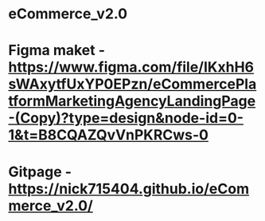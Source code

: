 # eCommerce_v2.0
# Figma maket - https://www.figma.com/file/IKxhH6sWAxytfUxYP0EPzn/eCommercePlatformMarketingAgencyLandingPage-(Copy)?type=design&node-id=0-1&t=B8CQAZQvVnPKRCws-0
# Gitpage - https://nick715404.github.io/eCommerce_v2.0/
